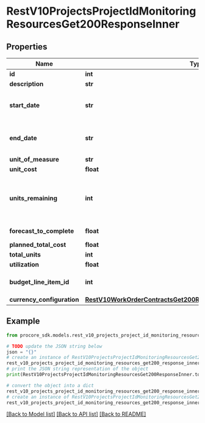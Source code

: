 # RestV10ProjectsProjectIdMonitoringResourcesGet200ResponseInner


## Properties

Name | Type | Description | Notes
------------ | ------------- | ------------- | -------------
**id** | **int** | ID | [optional] 
**description** | **str** | Description | [optional] 
**start_date** | **str** | Start date, formatted based on the project&#39;s locale | [optional] 
**end_date** | **str** | End date, formatted based on the project&#39;s locale | [optional] 
**unit_of_measure** | **str** | Unit of measure | [optional] 
**unit_cost** | **float** | Unit cost | [optional] 
**units_remaining** | **int** | Units remaining, calculated as of today or as of the provided forecast_start_date parameter | [optional] 
**forecast_to_complete** | **float** | Forecast to complete | [optional] 
**planned_total_cost** | **float** | Planned total cost | [optional] 
**total_units** | **int** | Total units | [optional] 
**utilization** | **float** | Utilization | [optional] 
**budget_line_item_id** | **int** | ID of the associated Budget Line Item | [optional] 
**currency_configuration** | [**RestV10WorkOrderContractsGet200ResponseInnerCurrencyConfiguration**](RestV10WorkOrderContractsGet200ResponseInnerCurrencyConfiguration.md) |  | [optional] 

## Example

```python
from procore_sdk.models.rest_v10_projects_project_id_monitoring_resources_get200_response_inner import RestV10ProjectsProjectIdMonitoringResourcesGet200ResponseInner

# TODO update the JSON string below
json = "{}"
# create an instance of RestV10ProjectsProjectIdMonitoringResourcesGet200ResponseInner from a JSON string
rest_v10_projects_project_id_monitoring_resources_get200_response_inner_instance = RestV10ProjectsProjectIdMonitoringResourcesGet200ResponseInner.from_json(json)
# print the JSON string representation of the object
print(RestV10ProjectsProjectIdMonitoringResourcesGet200ResponseInner.to_json())

# convert the object into a dict
rest_v10_projects_project_id_monitoring_resources_get200_response_inner_dict = rest_v10_projects_project_id_monitoring_resources_get200_response_inner_instance.to_dict()
# create an instance of RestV10ProjectsProjectIdMonitoringResourcesGet200ResponseInner from a dict
rest_v10_projects_project_id_monitoring_resources_get200_response_inner_from_dict = RestV10ProjectsProjectIdMonitoringResourcesGet200ResponseInner.from_dict(rest_v10_projects_project_id_monitoring_resources_get200_response_inner_dict)
```
[[Back to Model list]](../README.md#documentation-for-models) [[Back to API list]](../README.md#documentation-for-api-endpoints) [[Back to README]](../README.md)


